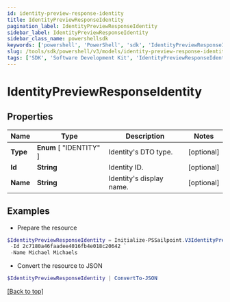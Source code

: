 ```yaml
---
id: identity-preview-response-identity
title: IdentityPreviewResponseIdentity
pagination_label: IdentityPreviewResponseIdentity
sidebar_label: IdentityPreviewResponseIdentity
sidebar_class_name: powershellsdk
keywords: ['powershell', 'PowerShell', 'sdk', 'IdentityPreviewResponseIdentity', 'IdentityPreviewResponseIdentity'] 
slug: /tools/sdk/powershell/v3/models/identity-preview-response-identity
tags: ['SDK', 'Software Development Kit', 'IdentityPreviewResponseIdentity', 'IdentityPreviewResponseIdentity']
---
```



# IdentityPreviewResponseIdentity

## Properties

Name | Type | Description | Notes
------------ | ------------- | ------------- | -------------
**Type** |  **Enum** [  "IDENTITY" ] | Identity's DTO type. | [optional] 
**Id** | **String** | Identity ID. | [optional] 
**Name** | **String** | Identity's display name. | [optional] 

## Examples

- Prepare the resource
```powershell
$IdentityPreviewResponseIdentity = Initialize-PSSailpoint.V3IdentityPreviewResponseIdentity  -Type IDENTITY `
 -Id 2c7180a46faadee4016fb4e018c20642 `
 -Name Michael Michaels
```

- Convert the resource to JSON
```powershell
$IdentityPreviewResponseIdentity | ConvertTo-JSON
```


[[Back to top]](#) 

